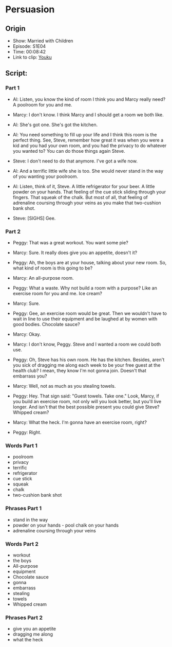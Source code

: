 # Persuasion
## Origin
- Show: Married with Children
- Episode: S1E04
- Time: 00:08:42
- Link to clip: [Youku](http://v.youku.com/v_show/id_XMzA0NjE3MTg2NA==.html?spm=a2h3j.8428770.3416059.1)

## Script:
### Part 1
- Al: Listen, you know the kind of room I think you and Marcy really need? A poolroom for you and me.

- Marcy: I don't know. I think Marcy and I should get a room we both like.

- Al: She's got one. She's got the kitchen.

- Al: You need something to fill up your life and I think this room is the perfect thing. See, Steve, remember how great it was when you were a kid and you had your own room, and you had the privacy to do whatever you wanted to? You can do those things again Steve.

- Steve: I don't need to do that anymore. I've got a wife now.

- Al: And a terrific little wife she is too. She would never stand in the way of you wanting your poolroom.

- Al: Listen, think of it, Steve. A little refrigerator for your beer. A little powder on your hands. That feeling of the cue stick sliding through your fingers. That squeak of the chalk.
But most of all, that feeling of adrenaline coursing through your veins as you make that two-cushion bank shot.

- Steve: [SIGHS] Gee.

### Part 2

- Peggy: That was a great workout. You want some pie?

- Marcy: Sure. It really does give you an appetite, doesn't it? 

- Peggy: Ah, the boys are at your house, talking about your new room. So, what kind of room is this going to be?

- Marcy: An all-purpose room.

- Peggy: What a waste. Why not build a room with a purpose? Like an exercise room for you and me. Ice cream?

- Marcy: Sure.

- Peggy: Gee, an exercise room would be great. Then we wouldn't have to wait in line to use their equipment and be laughed at by women with good bodies. Chocolate sauce?

- Marcy: Okay.

- Marcy: I don't know, Peggy. Steve and I wanted a room we could both use.

- Peggy: Oh, Steve has his own room. He has the kitchen. Besides, aren't you sick of dragging me along each week to be your free guest at the health club? I mean, they know I'm not gonna join.
Doesn't that embarrass you?

- Marcy: Well, not as much as you stealing towels.

- Peggy: Hey. That sign said: "Guest towels. Take one." Look, Marcy, if you build an exercise room, not only will you look better, but you'll live longer. And isn't that the best possible present you could give Steve? Whipped cream?

- Marcy: What the heck. I'm gonna have an exercise room, right? 

- Peggy: Right.


### Words Part 1
- poolroom
- privacy
- terrific
- refrigerator
- cue stick
- squeak
- chalk
- two-cushion bank shot

### Phrases Part 1
- stand in the way
- powder on your hands - pool chalk on your hands
- adrenaline coursing through your veins

### Words Part 2
- workout
- the boys
- All-purpose
- equipment
- Chocolate sauce
- gonna
- embarrass
- stealing
- towels
- Whipped cream


### Phrases Part 2

- give you an appetite
- dragging me along
- what the heck
